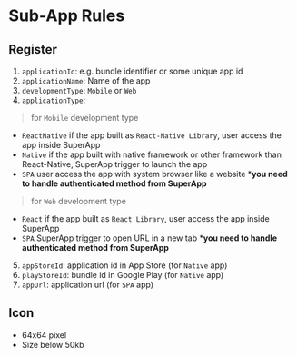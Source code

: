 # Sub-App Rules
## Register
1. `applicationId`: e.g. bundle identifier or some unique app id
2. `applicationName`: Name of the app
3. `developmentType`: `Mobile` or `Web`
4. `applicationType`:
> for `Mobile` development type
- `ReactNative` if the app built as `React-Native Library`, user access the app inside SuperApp
- `Native` if the app built with native framework or other framework than React-Native, SuperApp trigger to launch the app
- `SPA` user access the app with system browser like a website ***you need to handle authenticated method from SuperApp**
> for `Web` development type
- `React` if the app built as `React Library`, user access the app inside SuperApp
- `SPA` SuperApp trigger to open URL in a new tab  ***you need to handle authenticated method from SuperApp**
5. `appStoreId`: application id in App Store (for `Native` app)
6. `playStoreId`: bundle id in Google Play (for `Native` app)
7. `appUrl`: application url (for `SPA` app)
## Icon
- 64x64 pixel
- Size below 50kb

